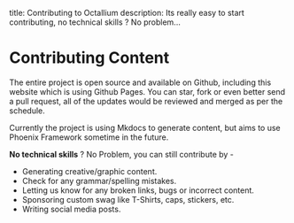 title: Contributing to Octallium
description: Its really easy to start contributing, no technical skills ? No problem...

# Contributing Content

The entire project is open source and available on Github, including this website which is using Github Pages. You can star, fork or even better send a pull request, all of the updates would be reviewed and merged as per the schedule.

Currently the project is using Mkdocs to generate content, but aims to use Phoenix Framework sometime in the future.

**No technical skills** ? No Problem, you can still contribute by -

- Generating creative/graphic content.
- Check for any grammar/spelling mistakes.
- Letting us know for any broken links, bugs or incorrect content.
- Sponsoring custom swag like T-Shirts, caps, stickers, etc.
- Writing social media posts.
